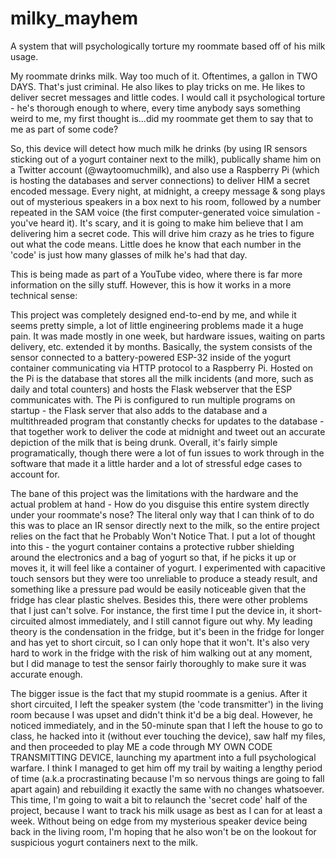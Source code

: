 # milky_mayhem
A system that will psychologically torture my roommate based off of his milk usage.

My roommate drinks milk. Way too much of it. Oftentimes, a gallon in TWO DAYS. That's just criminal.
He also likes to play tricks on me. He likes to deliver secret messages and little codes. I would call it psychological torture - he's thorough enough to where, every time anybody says something weird to me, my first thought is...did my roommate get them to say that to me as part of some code?

So, this device will detect how much milk he drinks (by using IR sensors sticking out of a yogurt container next to the milk), publically shame him on a Twitter account (@waytoomuchmilk), and also use a Raspberry Pi (which is hosting the databases and server connections) to deliver HIM a secret encoded message. Every night, at midnight, a creepy message & song plays out of mysterious speakers in a box next to his room, followed by a number repeated in the SAM voice (the first computer-generated voice simulation - you've heard it). It's scary, and it is going to make him believe that I am delivering him a secret code. This will drive him crazy as he tries to figure out what the code means. Little does he know that each number in the 'code' is just how many glasses of milk he's had that day. 

This is being made as part of a YouTube video, where there is far more information on the silly stuff. However, this is how it works in a more technical sense: 

This project was completely designed end-to-end by me, and while it seems pretty simple, a lot of little engineering problems made it a huge pain. It was made mostly in one week, but hardware issues, waiting on parts delivery, etc. extended it by months. 
Basically, the system consists of the sensor connected to a battery-powered ESP-32 inside of the yogurt container communicating via HTTP protocol to a Raspberry Pi. Hosted on the Pi is the database that stores all the milk incidents (and more, such as daily and total counters) and hosts the Flask webserver that the ESP communicates with.
The Pi is configured to run multiple programs on startup - the Flask server that also adds to the database and a multithreaded program that constantly checks for updates to the database - that together work to deliver the code at midnight and tweet out an accurate depiction of the milk that is being drunk. Overall, it's fairly simple programatically, though there were a lot of fun issues to work through in the software that made it a little harder and a lot of stressful edge cases to account for.

The bane of this project was the limitations with the hardware and the actual problem at hand - How do you disguise this entire system directly under your roommate's nose? The literal only way that I can think of to do this was to place an IR sensor directly next to the milk, so the entire project relies on the fact that he Probably Won't Notice That. I put a lot of thought into this - the yogurt container contains a protective rubber shielding around the electronics and a bag of yogurt so that, if he picks it up or moves it, it will feel like a container of yogurt. I experimented with capacitive touch sensors but they were too unreliable to produce a steady result, and something like a pressure pad would be easily noticeable given that the fridge has clear plastic shelves. Besides this, there were other problems that I just can't solve. For instance, the first time I put the device in, it short-circuited almost immediately, and I still cannot figure out why. My leading theory is the condensation in the fridge, but it's been in the fridge for longer and has yet to short circuit, so I can only hope that it won't. It's also very hard to work in the fridge with the risk of him walking out at any moment, but I did manage to test the sensor fairly thoroughly to make sure it was accurate enough. 

The bigger issue is the fact that my stupid roommate is a genius. After it short circuited, I left the speaker system (the 'code transmitter') in the living room because I was upset and didn't think it'd be a big deal. However, he noticed immediately, and in the 50-minute span that I left the house to go to class, he hacked into it (without ever touching the device), saw half my files, and then proceeded to play ME a code through MY OWN CODE TRANSMITTING DEVICE, launching my apartment into a full psychological warfare. I think I managed to get him off my trail by waiting a lengthy period of time (a.k.a procrastinating because I'm so nervous things are going to fall apart again) and rebuilding it exactly the same with no changes whatsoever. This time, I'm going to wait a bit to relaunch the 'secret code' half of the project, because I want to track his milk usage as best as I can for at least a week. Without being on edge from my mysterious speaker device being back in the living room, I'm hoping that he also won't be on the lookout for suspicious yogurt containers next to the milk. 
